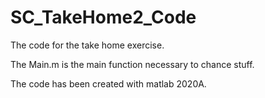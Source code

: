# SC_TakeHome2_Code
The code for the take home exercise.

The Main.m is the main function necessary to chance stuff.


The code has been created with matlab 2020A. 
